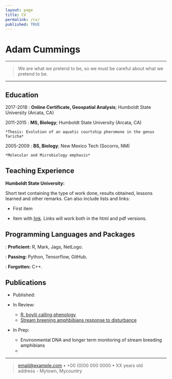```yaml
---
layout: page
title: CV
permalink: /cv/
published: TRUE
---
```


Adam Cummings
============

----

>  We are what we pretend to be, 
>  so we must be careful about what we pretend to be.

----

Education
---------

2017-2018
:   **Online Certificate, Geospatial Analysis**; 
Humboldt State University (Arcata, CA)

2011-2015
:   **MS, Biology**; 
Humboldt State University (Arcata, CA)

    *Thesis: Evolution of an aquatic courtship pheromone in the genus Taricha*

2005-2009 
:   **BS, Biology**; 
New Mexico Tech (Socorro, NM)

    *Molecular and Microbiology emphasis*

Teaching Experience
----------

**Humboldt State University:**

Short text containing the type of work done, results obtained,
lessons learned and other remarks. Can also include lists and
links:

* First item

* Item with [link](http://www.example.com). Links will work both in
  the html and pdf versions.

Programming Languages and Packages
--------------------

:   **Proficient:** R, Mark, Jags, NetLogo.

:   **Passing:** Python, Tensorflow, GitHub.

:   **Forgotten:** C++.

[ref]: https://github.com/githubuser/superlongprojectname

Publications
----------------------------------------

* Published:

* In Review:

     * [R. boylii calling phenology](brokenlink)
     * [Stream breening amphbibians response to disturbance](brokenlink)

* In Prep:
     * Environmental DNA and longer term monitoring of stream breeding amphibians
     * 

----

> <email@example.com> • +00 (0)00 000 0000 • XX years old\
> address - Mytown, Mycountry
